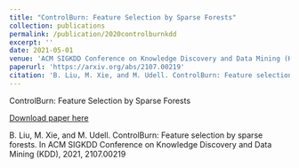 ```yaml
---
title: "ControlBurn: Feature Selection by Sparse Forests"
collection: publications
permalink: /publication/2020controlburnkdd
excerpt: ''
date: 2021-05-01
venue: 'ACM SIGKDD Conference on Knowledge Discovery and Data Mining (KDD)'
paperurl: 'https://arxiv.org/abs/2107.00219'
citation: 'B. Liu, M. Xie, and M. Udell. ControlBurn: Feature selection by sparse forests. In ACM SIGKDD Conference on Knowledge Discovery and Data Mining (KDD), 2021, 2107.00219'
---
```

ControlBurn: Feature Selection by Sparse Forests

[Download paper here](https://arxiv.org/abs/2107.00219)

B. Liu, M. Xie, and M. Udell. ControlBurn: Feature selection by sparse forests. In ACM SIGKDD Conference on Knowledge Discovery and Data Mining (KDD), 2021, 2107.00219
